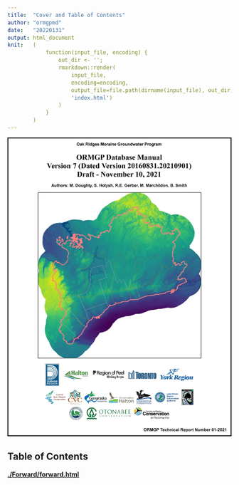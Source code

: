 ```yaml
---
title:  "Cover and Table of Contents"
author: "ormgpmd"
date:   "20220131"
output: html_document
knit:   (
            function(input_file, encoding) {
                out_dir <- '';
                rmarkdown::render(
                    input_file,
                    encoding=encoding,
                    output_file=file.path(dirname(input_file), out_dir,
                    'index.html')
                )
            }
        )
---
```


![Cover Page](./Cover/cover.jpg)

## Table of Contents

#### [./Forward/forward.html](Forward)

